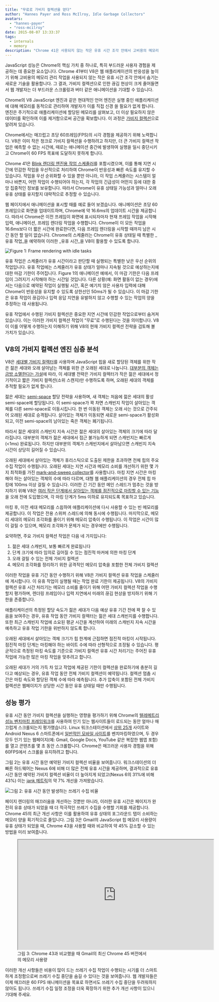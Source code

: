 ```yaml
---
title: "무료로 가비지 컬렉션을 얻다"
author: "Hannes Payer and Ross McIlroy, Idle Garbage Collectors"
avatars:
  - "hannes-payer"
  - "ross-mcilroy"
date: 2015-08-07 13:33:37
tags:
  - internals
  - memory
description: "Chrome 41은 사용되지 않는 작은 유휴 시간 조각 안에서 고비용의 메모리 관리 작업을 숨겨서 끊김 현상을 줄입니다."
---
```

JavaScript 성능은 Chrome의 핵심 가치 중 하나로, 특히 부드러운 사용자 경험을 제공하는 데 중요한 요소입니다. Chrome 41부터 V8은 웹 애플리케이션의 반응성을 높이기 위해 고비용의 메모리 관리 작업을 사용되지 않는 작은 유휴 시간 조각 안에서 숨기는 새로운 기술을 활용합니다. 그 결과, 가비지 컬렉션으로 인한 끊김 현상이 크게 줄어들면서 웹 개발자는 더 부드러운 스크롤링과 버터 같은 애니메이션을 기대할 수 있습니다.

<!--truncate-->
Chrome의 V8 JavaScript 엔진과 같은 현대적인 언어 엔진은 실행 중인 애플리케이션에 대해 메모리를 동적으로 관리하여 개발자가 이를 직접 신경 쓸 필요가 없게 합니다. 엔진은 주기적으로 애플리케이션에 할당된 메모리를 살펴보고, 더 이상 필요하지 않은 데이터를 확인하여 이를 제거함으로써 공간을 확보합니다. 이 과정은 [가비지 컬렉션](https://en.wikipedia.org/wiki/Garbage_collection_(computer_science))으로 알려져 있습니다.

Chrome에서는 매끄럽고 초당 60프레임(FPS)의 시각 경험을 제공하기 위해 노력합니다. V8은 이미 작은 청크로 가비지 컬렉션을 수행하려고 하지만, 더 큰 가비지 컬렉션 작업은 예측할 수 없는 시간에, 때로는 애니메이션 중간에 발생하여 실행을 일시 중단시키고 Chrome이 60 FPS 목표에 도달하지 못하게 합니다.

Chrome 41은 [Blink 렌더링 엔진용 작업 스케줄러](https://blog.chromium.org/2015/04/scheduling-tasks-intelligently-for_30.html)를 포함시켰으며, 이를 통해 지연 시간에 민감한 작업을 우선적으로 처리하여 Chrome이 반응성과 빠른 속도를 유지할 수 있습니다. 작업을 우선 순위화할 수 있을 뿐만 아니라, 이 작업 스케줄러는 시스템이 얼마나 바쁜지, 어떤 작업이 수행되어야 하는지, 각 작업의 긴급성이 어떤지 등에 대한 중앙 집중적인 정보를 보유합니다. 따라서 Chrome이 유휴 상태일 가능성과 얼마나 오래 유휴 상태를 유지할지 대략적으로 추정할 수 있습니다.

웹 페이지에서 애니메이션을 표시할 때를 예로 들어 보겠습니다. 애니메이션은 초당 60프레임으로 화면을 업데이트하며, Chrome에 약 16.6ms의 업데이트 시간을 제공합니다. 따라서 Chrome은 이전 프레임이 화면에 표시되자마자 현재 프레임 작업을 시작해 입력, 애니메이션, 프레임 렌더링 작업을 수행합니다. Chrome이 이 모든 작업을 16.6ms보다 더 짧은 시간에 완료한다면, 다음 프레임 렌더링을 시작할 때까지 남은 시간 동안 할 일이 없습니다. Chrome의 스케줄러는 Chrome이 유휴 상태일 때 특별한 _유휴 작업_을 예약하여 이러한 _유휴 시간_을 V8이 활용할 수 있도록 합니다.

![Figure 1: Frame rendering with idle tasks](/_img/free-garbage-collection/frame-rendering.png)

유휴 작업은 스케줄러가 유휴 시간이라고 판단할 때 실행되는 특별한 낮은 우선 순위의 작업입니다. 유휴 작업에는 스케줄러가 유휴 상태가 얼마나 지속될 것으로 예상하는지에 대한 마감 기한이 주어집니다. Figure 1의 애니메이션 예에서, 이 마감 기한은 다음 프레임이 그려지기 시작해야 하는 시간일 것입니다. 다른 상황(예: 화면 활동이 없는 경우)에서는 다음으로 예약된 작업이 실행될 시간, 혹은 예기치 않은 사용자 입력에 대해 Chrome이 반응성을 유지할 수 있도록 상한선인 50ms가 될 수 있습니다. 이 마감 기한은 유휴 작업이 끊김이나 입력 응답 지연을 유발하지 않고 수행할 수 있는 작업의 양을 추정하는 데 사용됩니다.

유휴 작업에서 수행된 가비지 컬렉션은 중요한 지연 시간에 민감한 작업으로부터 숨겨져 있습니다. 이는 이러한 가비지 컬렉션 작업이 “무료”로 수행된다는 것을 의미합니다. V8이 이를 어떻게 수행하는지 이해하기 위해 V8의 현재 가비지 컬렉션 전략을 검토해 볼 가치가 있습니다.

## V8의 가비지 컬렉션 엔진 심층 분석

V8은 [세대별 가비지 컬렉터](http://www.memorymanagement.org/glossary/g.html#term-generational-garbage-collection)를 사용하며 JavaScript 힙을 새로 할당된 객체를 위한 작은 젊은 세대와 오래 살아남는 객체를 위한 큰 오래된 세대로 나눕니다. [대부분의 객체는 금방 소멸한다는 가설](http://www.memorymanagement.org/glossary/g.html#term-generational-hypothesis)에 따라, 이 세대별 전략은 가비지 컬렉터가 작은 젊은 세대에서 정기적이고 짧은 가비지 컬렉션(소위 스캔지)만 수행하도록 하며, 오래된 세대의 객체를 추적할 필요가 없게 합니다.

젊은 세대는 [semi-space](http://www.memorymanagement.org/glossary/s.html#semi.space) 할당 전략을 사용하며, 새 객체는 처음에 젊은 세대의 활성 semi-space에 할당됩니다. 이 semi-space가 꽉 차면 스캐빈지 작업이 살아있는 객체를 다른 semi-space로 이동시킵니다. 한 번 이동된 객체는 오래 사는 것으로 간주되어 오래된 세대로 승격됩니다. 살아있는 객체가 이동되면 새로운 semi-space가 활성화되고, 이전 semi-space의 남아있는 죽은 객체는 폐기됩니다.

따라서 젊은 세대의 스캐빈지 지속 시간은 젊은 세대의 살아있는 객체의 크기에 따라 달라집니다. 대부분의 객체가 젊은 세대에서 접근 불가능하게 되면 스캐빈지는 빠르게 (<1ms) 완료됩니다. 하지만 대부분의 객체가 스캐빈지에서 살아남으면 스캐빈지 지속 시간이 상당히 길어질 수 있습니다.

오래된 세대에서 살아있는 객체가 휴리스틱으로 도출된 제한을 초과하면 전체 힙의 주요 수집 작업이 수행됩니다. 오래된 세대는 지연 시간과 메모리 소비를 개선하기 위한 몇 가지 최적화를 가진 [mark-and-sweep collector](http://www.memorymanagement.org/glossary/m.html#term-mark-sweep)를 사용합니다. 마킹 지연 시간은 마킹해야 하는 살아있는 객체의 수에 따라 다르며, 대형 웹 애플리케이션의 경우 전체 힙 마킹에 100ms 이상 걸릴 수 있습니다. 이러한 긴 기간 동안 메인 스레드가 멈추는 것을 방지하기 위해 V8은 [여러 작은 단계에서 살아있는 객체를 점진적으로 마킹할 수 있는 기능](https://blog.chromium.org/2011/11/game-changer-for-interactive.html)을 오래 전에 도입했으며, 각 마킹 단계가 5ms 이하로 유지되도록 목표하고 있습니다.

마킹 후, 이전 세대 메모리를 스윕하여 애플리케이션에 다시 사용할 수 있는 빈 메모리를 제공합니다. 이 작업은 전용 스위퍼 스레드에 의해 동시에 수행됩니다. 마지막으로, 메모리 세대의 메모리 조각화를 줄이기 위해 메모리 압축이 수행됩니다. 이 작업은 시간이 많이 걸릴 수 있으며, 메모리 조각화가 문제가 되는 경우에만 수행됩니다.

요약하면, 주요 가비지 컬렉션 작업은 다음 네 가지입니다:

1. 젊은 세대 스캐빈지, 보통 빠르게 완료됩니다
2. 단계 크기에 따라 임의로 길어질 수 있는 점진적 마커에 의한 마킹 단계
3. 오래 걸릴 수 있는 전체 가비지 컬렉션
4. 메모리 조각화를 정리하기 위한 공격적인 메모리 압축을 포함한 전체 가비지 컬렉션

이러한 작업을 유휴 기간 동안 수행하기 위해 V8은 가비지 컬렉션 유휴 작업을 스케줄러에 게시합니다. 이 유휴 작업이 실행될 때는 작업 완료 기한이 제공됩니다. V8의 가비지 컬렉션 유휴 시간 처리기는 메모리 소비를 줄이기 위해 어떤 가비지 컬렉션 작업을 수행할지 평가하며, 렌더링 프레임이나 입력 지연에서 미래의 끊김 현상을 방지하기 위해 기한을 존중합니다.

애플리케이션의 측정된 할당 속도가 젊은 세대가 다음 예상 유휴 기간 전에 꽉 찰 수 있음을 보여주는 경우, 유휴 작업 동안 가비지 컬렉터는 젊은 세대 스캐빈지를 수행합니다. 또한 최근 스캐빈지 작업에 소요된 평균 시간을 계산하여 미래의 스캐빈지 지속 시간을 예측하고 유휴 작업 기한을 위반하지 않도록 합니다.

오래된 세대에서 살아있는 객체 크기가 힙 한계에 근접하면 점진적 마킹이 시작됩니다. 점진적 마킹 단계는 마킹해야 하는 바이트 수에 따라 선형적으로 조정될 수 있습니다. 평균적으로 측정된 마킹 속도를 기준으로 가비지 컬렉션 유휴 시간 처리기는 주어진 유휴 작업에 가능한 많은 마킹 작업을 맞추려고 합니다.

오래된 세대가 거의 가득 차 있고 작업에 제공된 기한이 컬렉션을 완료하기에 충분히 길다고 예상되는 경우, 유휴 작업 동안 전체 가비지 컬렉션이 예약됩니다. 컬렉션 멈춤 시간은 마킹 속도와 할당된 객체 수에 따라 예측됩니다. 추가 압축이 포함된 전체 가비지 컬렉션은 웹페이지가 상당한 시간 동안 유휴 상태일 때만 수행됩니다.

## 성능 평가

유휴 시간 동안 가비지 컬렉션을 실행하는 영향을 평가하기 위해 Chrome의 [텔레메트리 성능 벤치마킹 프레임워크](https://www.chromium.org/developers/telemetry)를 사용하여 인기 있는 웹사이트들이 로드되는 동안 얼마나 매끄럽게 스크롤되는지 평가했습니다. Linux 워크스테이션에서 [상위 25개](https://code.google.com/p/chromium/codesearch#chromium/src/tools/perf/benchmarks/smoothness.py&l=15) 사이트와 Android Nexus 6 스마트폰에서 [일반적인 모바일 사이트](https://code.google.com/p/chromium/codesearch#chromium/src/tools/perf/benchmarks/smoothness.py&l=104)를 벤치마킹하였으며, 두 경우 모두 인기 있는 웹페이지(예: Gmail, Google Docs, YouTube 같은 복잡한 웹앱 포함)를 열고 콘텐츠를 몇 초 동안 스크롤합니다. Chrome은 매끄러운 사용자 경험을 위해 60FPS에서 스크롤을 유지하려고 합니다.

그림 2는 유휴 시간 동안 예약된 가비지 컬렉션 비율을 보여줍니다. 워크스테이션의 더 빠른 하드웨어는 Nexus 6에 비해 더 많은 전체 유휴 시간을 제공하며, 결과적으로 유휴 시간 동안 예약된 가비지 컬렉션 비율이 더 높아지게 되었고(Nexus 6의 31%에 비해 43%) 이는 [jank 메트릭](https://www.chromium.org/developers/design-documents/rendering-benchmarks)의 약 7% 개선을 가져왔습니다.

![그림 2: 유휴 시간 동안 발생하는 쓰레기 수집 비율](/_img/free-garbage-collection/idle-time-gc.png)

페이지 렌더링의 매끄러움을 개선하는 것뿐만 아니라, 이러한 유휴 시간은 페이지가 완전히 유휴 상태가 되었을 때 더 적극적인 쓰레기 수집을 수행할 기회를 제공합니다. Chrome 45의 최근 개선 사항은 이를 활용하여 유휴 상태의 포그라운드 탭이 소비하는 메모리 양을 획기적으로 줄입니다. 그림 3은 Gmail의 JavaScript 힙 메모리 사용량이 유휴 상태가 되었을 때, Chrome 43을 사용할 때와 비교하여 약 45% 감소할 수 있는 방법을 미리 보여줍니다.

<figure>
  <div class="video video-16:9">
    <iframe src="https://www.youtube.com/embed/ij-AFUfqFdI" width="640" height="360" loading="lazy"></iframe>
  </div>
  <figcaption>그림 3: Chrome 43과 비교했을 때 Gmail의 최신 Chrome 45 버전에서의 메모리 사용량</figcaption>
</figure>

이러한 개선 사항들은 비용이 많이 드는 쓰레기 수집 작업이 수행되는 시기를 더 스마트하게 조정함으로써 쓰레기 수집 중단을 숨길 수 있다는 것을 보여줍니다. 웹 개발자들은 이제 매끄러운 60 FPS 애니메이션을 목표로 하면서도 쓰레기 수집 중단을 두려워하지 않아도 됩니다. 쓰레기 수집 일정 조정을 더욱 확장하기 위한 추가 개선 사항이 있으니 기대해 주세요.
